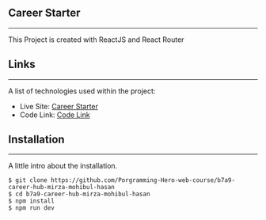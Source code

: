 ## Career Starter
***
This Project is created with ReactJS and React Router
## Links
***
A list of technologies used within the project:
* Live Site: [Career Starter](https://magnificent-puffpuff-0f8eab.netlify.app/) 
* Code Link: [Code Link](https://github.com/Porgramming-Hero-web-course/b7a9-career-hub-mirza-mohibul-hasan)
## Installation
***
A little intro about the installation. 
```
$ git clone https://github.com/Porgramming-Hero-web-course/b7a9-career-hub-mirza-mohibul-hasan
$ cd b7a9-career-hub-mirza-mohibul-hasan
$ npm install
$ npm run dev
```